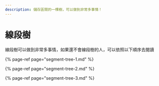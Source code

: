 ```yaml
---
description: 儲存區間的一棵樹，可以做到非常多事情！
---
```


# 線段樹

線段樹可以做到非常多事情，如果還不會線段樹的人，可以依照以下順序去閱讀

{% page-ref page="segment-tree-1.md" %}

{% page-ref page="segment-tree-2.md" %}

{% page-ref page="segment-tree-3.md" %}



